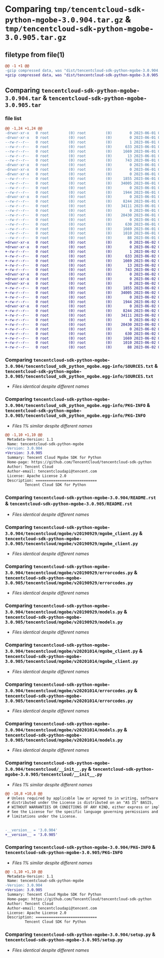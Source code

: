 # Comparing `tmp/tencentcloud-sdk-python-mgobe-3.0.904.tar.gz` & `tmp/tencentcloud-sdk-python-mgobe-3.0.905.tar.gz`

## filetype from file(1)

```diff
@@ -1 +1 @@
-gzip compressed data, was "dist/tencentcloud-sdk-python-mgobe-3.0.904.tar", last modified: Thu Jun  1 02:41:17 2023, max compression
+gzip compressed data, was "dist/tencentcloud-sdk-python-mgobe-3.0.905.tar", last modified: Fri Jun  2 00:33:09 2023, max compression
```

## Comparing `tencentcloud-sdk-python-mgobe-3.0.904.tar` & `tencentcloud-sdk-python-mgobe-3.0.905.tar`

### file list

```diff
@@ -1,24 +1,24 @@
-drwxr-xr-x   0 root         (0) root         (0)        0 2023-06-01 02:41:17.000000 tencentcloud-sdk-python-mgobe-3.0.904/
-drwxr-xr-x   0 root         (0) root         (0)        0 2023-06-01 02:41:17.000000 tencentcloud-sdk-python-mgobe-3.0.904/tencentcloud_sdk_python_mgobe.egg-info/
--rw-r--r--   0 root         (0) root         (0)        1 2023-06-01 02:41:17.000000 tencentcloud-sdk-python-mgobe-3.0.904/tencentcloud_sdk_python_mgobe.egg-info/dependency_links.txt
--rw-r--r--   0 root         (0) root         (0)      633 2023-06-01 02:41:17.000000 tencentcloud-sdk-python-mgobe-3.0.904/tencentcloud_sdk_python_mgobe.egg-info/SOURCES.txt
--rw-r--r--   0 root         (0) root         (0)     1669 2023-06-01 02:41:17.000000 tencentcloud-sdk-python-mgobe-3.0.904/tencentcloud_sdk_python_mgobe.egg-info/PKG-INFO
--rw-r--r--   0 root         (0) root         (0)       13 2023-06-01 02:41:17.000000 tencentcloud-sdk-python-mgobe-3.0.904/tencentcloud_sdk_python_mgobe.egg-info/top_level.txt
--rw-r--r--   0 root         (0) root         (0)      743 2023-06-01 02:41:16.000000 tencentcloud-sdk-python-mgobe-3.0.904/README.rst
-drwxr-xr-x   0 root         (0) root         (0)        0 2023-06-01 02:41:17.000000 tencentcloud-sdk-python-mgobe-3.0.904/tencentcloud/
-drwxr-xr-x   0 root         (0) root         (0)        0 2023-06-01 02:41:17.000000 tencentcloud-sdk-python-mgobe-3.0.904/tencentcloud/mgobe/
-drwxr-xr-x   0 root         (0) root         (0)        0 2023-06-01 02:41:17.000000 tencentcloud-sdk-python-mgobe-3.0.904/tencentcloud/mgobe/v20190929/
--rw-r--r--   0 root         (0) root         (0)     1855 2023-06-01 02:41:16.000000 tencentcloud-sdk-python-mgobe-3.0.904/tencentcloud/mgobe/v20190929/mgobe_client.py
--rw-r--r--   0 root         (0) root         (0)    34005 2023-06-01 02:41:16.000000 tencentcloud-sdk-python-mgobe-3.0.904/tencentcloud/mgobe/v20190929/errorcodes.py
--rw-r--r--   0 root         (0) root         (0)        0 2023-06-01 02:41:16.000000 tencentcloud-sdk-python-mgobe-3.0.904/tencentcloud/mgobe/v20190929/__init__.py
--rw-r--r--   0 root         (0) root         (0)     1944 2023-06-01 02:41:16.000000 tencentcloud-sdk-python-mgobe-3.0.904/tencentcloud/mgobe/v20190929/models.py
-drwxr-xr-x   0 root         (0) root         (0)        0 2023-06-01 02:41:17.000000 tencentcloud-sdk-python-mgobe-3.0.904/tencentcloud/mgobe/v20201014/
--rw-r--r--   0 root         (0) root         (0)     8244 2023-06-01 02:41:16.000000 tencentcloud-sdk-python-mgobe-3.0.904/tencentcloud/mgobe/v20201014/mgobe_client.py
--rw-r--r--   0 root         (0) root         (0)    34111 2023-06-01 02:41:16.000000 tencentcloud-sdk-python-mgobe-3.0.904/tencentcloud/mgobe/v20201014/errorcodes.py
--rw-r--r--   0 root         (0) root         (0)        0 2023-06-01 02:41:16.000000 tencentcloud-sdk-python-mgobe-3.0.904/tencentcloud/mgobe/v20201014/__init__.py
--rw-r--r--   0 root         (0) root         (0)    20430 2023-06-01 02:41:16.000000 tencentcloud-sdk-python-mgobe-3.0.904/tencentcloud/mgobe/v20201014/models.py
--rw-r--r--   0 root         (0) root         (0)        0 2023-06-01 02:41:16.000000 tencentcloud-sdk-python-mgobe-3.0.904/tencentcloud/mgobe/__init__.py
--rw-r--r--   0 root         (0) root         (0)      630 2023-06-01 02:41:16.000000 tencentcloud-sdk-python-mgobe-3.0.904/tencentcloud/__init__.py
--rw-r--r--   0 root         (0) root         (0)     1669 2023-06-01 02:41:17.000000 tencentcloud-sdk-python-mgobe-3.0.904/PKG-INFO
--rw-r--r--   0 root         (0) root         (0)     1010 2023-06-01 02:41:16.000000 tencentcloud-sdk-python-mgobe-3.0.904/setup.py
--rw-r--r--   0 root         (0) root         (0)       88 2023-06-01 02:41:17.000000 tencentcloud-sdk-python-mgobe-3.0.904/setup.cfg
+drwxr-xr-x   0 root         (0) root         (0)        0 2023-06-02 00:33:09.000000 tencentcloud-sdk-python-mgobe-3.0.905/
+drwxr-xr-x   0 root         (0) root         (0)        0 2023-06-02 00:33:09.000000 tencentcloud-sdk-python-mgobe-3.0.905/tencentcloud_sdk_python_mgobe.egg-info/
+-rw-r--r--   0 root         (0) root         (0)        1 2023-06-02 00:33:09.000000 tencentcloud-sdk-python-mgobe-3.0.905/tencentcloud_sdk_python_mgobe.egg-info/dependency_links.txt
+-rw-r--r--   0 root         (0) root         (0)      633 2023-06-02 00:33:09.000000 tencentcloud-sdk-python-mgobe-3.0.905/tencentcloud_sdk_python_mgobe.egg-info/SOURCES.txt
+-rw-r--r--   0 root         (0) root         (0)     1669 2023-06-02 00:33:09.000000 tencentcloud-sdk-python-mgobe-3.0.905/tencentcloud_sdk_python_mgobe.egg-info/PKG-INFO
+-rw-r--r--   0 root         (0) root         (0)       13 2023-06-02 00:33:09.000000 tencentcloud-sdk-python-mgobe-3.0.905/tencentcloud_sdk_python_mgobe.egg-info/top_level.txt
+-rw-r--r--   0 root         (0) root         (0)      743 2023-06-02 00:33:09.000000 tencentcloud-sdk-python-mgobe-3.0.905/README.rst
+drwxr-xr-x   0 root         (0) root         (0)        0 2023-06-02 00:33:09.000000 tencentcloud-sdk-python-mgobe-3.0.905/tencentcloud/
+drwxr-xr-x   0 root         (0) root         (0)        0 2023-06-02 00:33:09.000000 tencentcloud-sdk-python-mgobe-3.0.905/tencentcloud/mgobe/
+drwxr-xr-x   0 root         (0) root         (0)        0 2023-06-02 00:33:09.000000 tencentcloud-sdk-python-mgobe-3.0.905/tencentcloud/mgobe/v20190929/
+-rw-r--r--   0 root         (0) root         (0)     1855 2023-06-02 00:33:09.000000 tencentcloud-sdk-python-mgobe-3.0.905/tencentcloud/mgobe/v20190929/mgobe_client.py
+-rw-r--r--   0 root         (0) root         (0)    34005 2023-06-02 00:33:09.000000 tencentcloud-sdk-python-mgobe-3.0.905/tencentcloud/mgobe/v20190929/errorcodes.py
+-rw-r--r--   0 root         (0) root         (0)        0 2023-06-02 00:33:09.000000 tencentcloud-sdk-python-mgobe-3.0.905/tencentcloud/mgobe/v20190929/__init__.py
+-rw-r--r--   0 root         (0) root         (0)     1944 2023-06-02 00:33:09.000000 tencentcloud-sdk-python-mgobe-3.0.905/tencentcloud/mgobe/v20190929/models.py
+drwxr-xr-x   0 root         (0) root         (0)        0 2023-06-02 00:33:09.000000 tencentcloud-sdk-python-mgobe-3.0.905/tencentcloud/mgobe/v20201014/
+-rw-r--r--   0 root         (0) root         (0)     8244 2023-06-02 00:33:09.000000 tencentcloud-sdk-python-mgobe-3.0.905/tencentcloud/mgobe/v20201014/mgobe_client.py
+-rw-r--r--   0 root         (0) root         (0)    34111 2023-06-02 00:33:09.000000 tencentcloud-sdk-python-mgobe-3.0.905/tencentcloud/mgobe/v20201014/errorcodes.py
+-rw-r--r--   0 root         (0) root         (0)        0 2023-06-02 00:33:09.000000 tencentcloud-sdk-python-mgobe-3.0.905/tencentcloud/mgobe/v20201014/__init__.py
+-rw-r--r--   0 root         (0) root         (0)    20430 2023-06-02 00:33:09.000000 tencentcloud-sdk-python-mgobe-3.0.905/tencentcloud/mgobe/v20201014/models.py
+-rw-r--r--   0 root         (0) root         (0)        0 2023-06-02 00:33:09.000000 tencentcloud-sdk-python-mgobe-3.0.905/tencentcloud/mgobe/__init__.py
+-rw-r--r--   0 root         (0) root         (0)      630 2023-06-02 00:33:09.000000 tencentcloud-sdk-python-mgobe-3.0.905/tencentcloud/__init__.py
+-rw-r--r--   0 root         (0) root         (0)     1669 2023-06-02 00:33:09.000000 tencentcloud-sdk-python-mgobe-3.0.905/PKG-INFO
+-rw-r--r--   0 root         (0) root         (0)     1010 2023-06-02 00:33:09.000000 tencentcloud-sdk-python-mgobe-3.0.905/setup.py
+-rw-r--r--   0 root         (0) root         (0)       88 2023-06-02 00:33:09.000000 tencentcloud-sdk-python-mgobe-3.0.905/setup.cfg
```

### Comparing `tencentcloud-sdk-python-mgobe-3.0.904/tencentcloud_sdk_python_mgobe.egg-info/SOURCES.txt` & `tencentcloud-sdk-python-mgobe-3.0.905/tencentcloud_sdk_python_mgobe.egg-info/SOURCES.txt`

 * *Files identical despite different names*

### Comparing `tencentcloud-sdk-python-mgobe-3.0.904/tencentcloud_sdk_python_mgobe.egg-info/PKG-INFO` & `tencentcloud-sdk-python-mgobe-3.0.905/tencentcloud_sdk_python_mgobe.egg-info/PKG-INFO`

 * *Files 1% similar despite different names*

```diff
@@ -1,10 +1,10 @@
 Metadata-Version: 1.1
 Name: tencentcloud-sdk-python-mgobe
-Version: 3.0.904
+Version: 3.0.905
 Summary: Tencent Cloud Mgobe SDK for Python
 Home-page: https://github.com/TencentCloud/tencentcloud-sdk-python
 Author: Tencent Cloud
 Author-email: tencentcloudapi@tencent.com
 License: Apache License 2.0
 Description: ============================
         Tencent Cloud SDK for Python
```

### Comparing `tencentcloud-sdk-python-mgobe-3.0.904/README.rst` & `tencentcloud-sdk-python-mgobe-3.0.905/README.rst`

 * *Files identical despite different names*

### Comparing `tencentcloud-sdk-python-mgobe-3.0.904/tencentcloud/mgobe/v20190929/mgobe_client.py` & `tencentcloud-sdk-python-mgobe-3.0.905/tencentcloud/mgobe/v20190929/mgobe_client.py`

 * *Files identical despite different names*

### Comparing `tencentcloud-sdk-python-mgobe-3.0.904/tencentcloud/mgobe/v20190929/errorcodes.py` & `tencentcloud-sdk-python-mgobe-3.0.905/tencentcloud/mgobe/v20190929/errorcodes.py`

 * *Files identical despite different names*

### Comparing `tencentcloud-sdk-python-mgobe-3.0.904/tencentcloud/mgobe/v20190929/models.py` & `tencentcloud-sdk-python-mgobe-3.0.905/tencentcloud/mgobe/v20190929/models.py`

 * *Files identical despite different names*

### Comparing `tencentcloud-sdk-python-mgobe-3.0.904/tencentcloud/mgobe/v20201014/mgobe_client.py` & `tencentcloud-sdk-python-mgobe-3.0.905/tencentcloud/mgobe/v20201014/mgobe_client.py`

 * *Files identical despite different names*

### Comparing `tencentcloud-sdk-python-mgobe-3.0.904/tencentcloud/mgobe/v20201014/errorcodes.py` & `tencentcloud-sdk-python-mgobe-3.0.905/tencentcloud/mgobe/v20201014/errorcodes.py`

 * *Files identical despite different names*

### Comparing `tencentcloud-sdk-python-mgobe-3.0.904/tencentcloud/mgobe/v20201014/models.py` & `tencentcloud-sdk-python-mgobe-3.0.905/tencentcloud/mgobe/v20201014/models.py`

 * *Files identical despite different names*

### Comparing `tencentcloud-sdk-python-mgobe-3.0.904/tencentcloud/__init__.py` & `tencentcloud-sdk-python-mgobe-3.0.905/tencentcloud/__init__.py`

 * *Files 1% similar despite different names*

```diff
@@ -10,8 +10,8 @@
 # Unless required by applicable law or agreed to in writing, software
 # distributed under the License is distributed on an "AS IS" BASIS,
 # WITHOUT WARRANTIES OR CONDITIONS OF ANY KIND, either express or implied.
 # See the License for the specific language governing permissions and
 # limitations under the License.
 
 
-__version__ = '3.0.904'
+__version__ = '3.0.905'
```

### Comparing `tencentcloud-sdk-python-mgobe-3.0.904/PKG-INFO` & `tencentcloud-sdk-python-mgobe-3.0.905/PKG-INFO`

 * *Files 1% similar despite different names*

```diff
@@ -1,10 +1,10 @@
 Metadata-Version: 1.1
 Name: tencentcloud-sdk-python-mgobe
-Version: 3.0.904
+Version: 3.0.905
 Summary: Tencent Cloud Mgobe SDK for Python
 Home-page: https://github.com/TencentCloud/tencentcloud-sdk-python
 Author: Tencent Cloud
 Author-email: tencentcloudapi@tencent.com
 License: Apache License 2.0
 Description: ============================
         Tencent Cloud SDK for Python
```

### Comparing `tencentcloud-sdk-python-mgobe-3.0.904/setup.py` & `tencentcloud-sdk-python-mgobe-3.0.905/setup.py`

 * *Files identical despite different names*

